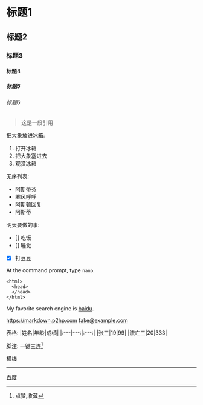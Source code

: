 # 标题1
## 标题2
### 标题3
#### 标题4
##### 标题5
###### 标题6

>这是一段引用


把大象放进冰箱:  
1. 打开冰箱
2. 把大象塞进去
3. 观赏冰箱

无序列表:
- 阿斯蒂芬
- 寒风呼呼
- 阿斯顿回复
- 阿斯蒂

明天要做的事:
- [] 吃饭
- [] 睡觉
- [x] 打豆豆

At the command prompt, type `nano`.

    <html>
      <head>
      </head>
    </html>

My favorite search engine is [baidu](https://www.baidu.com/).

<https://markdown.p2hp.com>
<fake@example.com>

表格:
|姓名|年龄|成绩|
|:---|---:|:---:|
|张三|19|99|
|流亡三|20|333|

脚注:
一键三连[^三连]

[^三连]:点赞,收藏

横线

---

[百度](baidu.com"一个搜索引擎")
